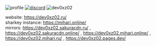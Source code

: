 ![profile](https://sakuracdn.ru/files/KQmSRuUIDrtFRRnFbVaO.png)
[![discord](https://discord.c99.nl/widget/theme-3/731456367134769203.png)](https://discordapp.com/users/731456367134769203)
![dev0xz02](https://count.getloli.com/@dev0xz02?theme=gelbooru&darkmode=0)

website: https://dev0xz02.ru/<br>
sharkey instance: https://mihari.online/<br>
mirrors: https://dev0xz02.sakuracdn.ru/ , https://dev0xz02.sakuracdn.online/ , https://dev0xz02.mihari.online/ , https://dev0xz02.mihari.ru/ , https://dev0xz02.pages.dev/
